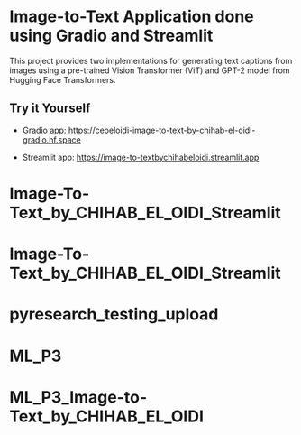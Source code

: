 # Image-to-Text Application done using Gradio and Streamlit

This project provides two implementations for generating text captions from images using a pre-trained Vision Transformer (ViT) and GPT-2 model from Hugging Face Transformers.
  
  ## Try it Yourself

  - Gradio app: https://ceoeloidi-image-to-text-by-chihab-el-oidi-gradio.hf.space
    
  - Streamlit app: https://image-to-textbychihabeloidi.streamlit.app


# Image-To-Text_by_CHIHAB_EL_OIDI_Streamlit
# Image-To-Text_by_CHIHAB_EL_OIDI_Streamlit
# pyresearch_testing_upload
# ML_P3
# ML_P3_Image-to-Text_by_CHIHAB_EL_OIDI
